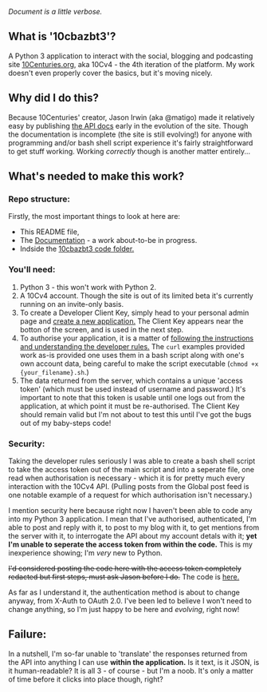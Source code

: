 *Document is a little verbose.*

## What is '10cbazbt3'?
A Python 3 application to interact with the social, blogging and podcasting site [10Centuries.org](http://10centuries.org), aka 10Cv4 - the 4th iteration of the platform.  My work doesn't even properly cover the basics, but it's moving nicely.

## Why did I do this?
Because 10Centuries' creator, Jason Irwin (aka @matigo) made it relatively easy by publishing [the API docs](https://docs.10centuries.org/) early in the evolution of the site.  Though the documentation is incomplete (the site is still evolving!) for anyone with programming and/or bash shell script experience it's fairly straightforward to get stuff working.  Working *correctly* though is another matter entirely...

## What's needed to make this work?

### Repo structure:
Firstly, the most important things to look at here are:

* This README file,
* The [Documentation](/docs/README.md) - a work about-to-be in progress.
* Indside the [10cbazbt3 code folder.](/10cbazbt3/)

### You'll need:
1. Python 3 - this won't work with Python 2.
1. A 10Cv4 account.  Though the site is out of its limited beta it's currently running on an invite-only basis.
1. To create a Developer Client Key, simply head to your personal admin page and [create a new application.](https://admin.10centuries.org/apps/)  The Client Key appears near the botton of the screen, and is used in the next step.
1. To authorise your application, it is a matter of [following the instructions and understanding the developer rules.](https://docs.10centuries.org/auth)  The `curl` examples provided work as-is provided one uses them in a bash script along with one's own account data, being careful to make the script executable (`chmod +x {your_filename}.sh`.)
1. The data returned from the server, which contains a unique 'access token' (which must be used instead of username and password.)  It's important to note that this token is usable until one logs out from the application, at which point it must be re-authorised.  The Client Key should remain valid but I'm not about to test this until I've got the bugs out of my baby-steps code!

### Security:
Taking the developer rules seriously I was able to create a bash shell script to take the access token out of the main script and into a seperate file, one read when authorisation is necessary - which it is for pretty much every interaction with the 10Cv4 API.  (Pulling posts from the Global post feed is one notable example of a request for which authorisation isn't necessary.)

I mention security here because right now I haven't been able to code any into my Python 3 application.  I mean that I've authorised, authenticated, I'm able to post and reply with it, to post to my blog with it, to get mentions from the server with it, to interrogate the API about my account detals with it; **yet I'm unable to seperate the access token from within the code.**  This is my inexperience showing; I'm *very* new to Python.

~~I'd considered posting the code here with the access token completely redacted but first steps, must ask Jason before I do.~~  The code is [here.](/10cbazbt3)

As far as I understand it, the authentication method is about to change anyway, from X-Auth to OAuth 2.0.  I've been led to believe I won't need to change anything, so I'm just happy to be here and *evolving*, right now!

## Failure:
In a nutshell, I'm so-far unable to 'translate' the responses returned from the API into anything I can use **within the application.**  Is it text, is it JSON, is it human-readable?  It is all 3 - of course - but I'm a noob.  It's only a matter of time before it clicks into place though, right?
